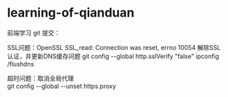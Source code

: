 # learning-of-qianduan
前端学习
git 提交：

SSL问题：OpenSSL SSL_read: Connection was reset, errno 10054
解除SSL认证，并更新DNS缓存问题
git config --global http.sslVerify "false"
ipconfig /flushdns

超时问题：取消全局代理  
git config --global --unset https.proxy
